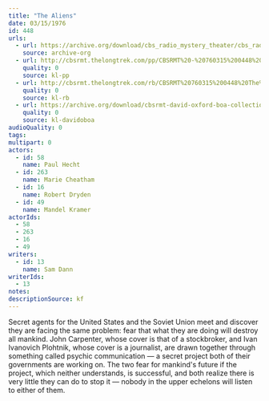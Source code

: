 ```yaml
---
title: "The Aliens"
date: 03/15/1976
id: 448
urls: 
  - url: https://archive.org/download/cbs_radio_mystery_theater/cbs_radio_mystery_theater-0401-0450.zip/cbs_radio_mystery_theater-0401-0450%2Fcbsrmt_0448_the_aliens.mp3
    source: archive-org
  - url: http://cbsrmt.thelongtrek.com/pp/CBSRMT%20-%20760315%200448%20The%20Aliens_pp.mp3
    quality: 0
    source: kl-pp
  - url: http://cbsrmt.thelongtrek.com/rb/CBSRMT%20760315%200448%20The%20Aliens_wuwm%20recorded%207_31_76.mp3
    quality: 0
    source: kl-rb
  - url: https://archive.org/download/cbsrmt-david-oxford-boa-collection/CBSRMT-760315-0448-repeated-760731-The-Aliens-(128-44)_WUWM-FM-{BoA}.mp3
    quality: 0
    source: kl-davidoboa
audioQuality: 0
tags: 
multipart: 0
actors:  
  - id: 58
    name: Paul Hecht  
  - id: 263
    name: Marie Cheatham  
  - id: 16
    name: Robert Dryden  
  - id: 49
    name: Mandel Kramer
actorIds:  
  - 58  
  - 263  
  - 16  
  - 49
writers:  
  - id: 13
    name: Sam Dann
writerIds:  
  - 13
notes: 
descriptionSource: kf
---
```

Secret agents for the United States and the Soviet Union meet and discover they are facing the same problem: fear that what they are doing will destroy all mankind. John Carpenter, whose cover is that of a stockbroker, and Ivan Ivanovich Plohtnik, whose cover is a journalist, are drawn together through something called psychic communication — a secret project both of their governments are working on. The two fear for mankind's future if the project, which neither understands, is successful, and both realize there is very little they can do to stop it — nobody in the upper echelons will listen to either of them.